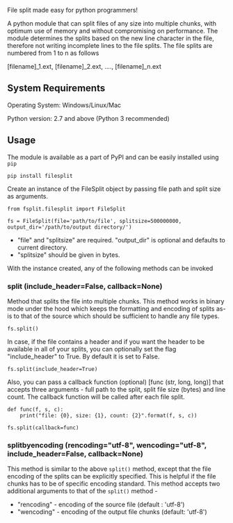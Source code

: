 
File split made easy for python programmers!

A python module that can split files of any size into multiple chunks, with optimum use of memory and without compromising on
performance. The module determines the splits based on the new line character in the file, therefore not writing incomplete
lines to the file splits. The file splits are numbered from 1 to n as follows

[filename]_1.ext, [filename]_2.ext, ...., [filename]_n.ext

## System Requirements ##

Operating System: Windows/Linux/Mac

Python version: 2.7 and above (Python 3 recommended)

## Usage ##

The module is available as a part of PyPI and can be easily installed using `pip`

````
pip install filesplit
````

Create an instance of the FileSplit object by passing file path and split size as arguments.

````
from fsplit.filesplit import FileSplit

fs = FileSplit(file='path/to/file', splitsize=500000000, output_dir='/path/to/output directory/')

````

* "file" and "splitsize" are required. "output_dir" is optional and defaults to current directory.
* "splitsize" should be given in bytes.

With the instance created, any of the following methods can be invoked

### split (include_header=False, callback=None) ###

Method that splits the file into multiple chunks. This method works in binary mode under the hood which keeps the 
formatting and encoding of splits as-is to that of the source which should be sufficient to handle any
file types.

````
fs.split()
````

In case, if the file contains a header and if you want the header to be available in all of your
splits, you can optionally set the flag "include_header" to True. By default it is set to False.

````
fs.split(include_header=True)

````

Also, you can pass a callback function (optional) [func (str, long, long)] that accepts three arguments - full path to the split, 
split file size (bytes) and line count. The callback function will be called after each file split.

````
def func(f, s, c):
    print("file: {0}, size: {1}, count: {2}".format(f, s, c))
    
fs.split(callback=func)

````

### splitbyencoding (rencoding="utf-8", wencoding="utf-8", include_header=False, callback=None) ###

This method is similar to the above ``split()`` method, except that the file encoding of the splits can be explicitly specified.
This is helpful if the file chunks has to be of specific encoding standard. This method accepts two additional arguments
to that of the ``split()`` method - 
- "rencoding" - encoding of the source file (default : 'utf-8')
- "wencoding" - encoding of the output file chunks (default: 'utf-8') 
